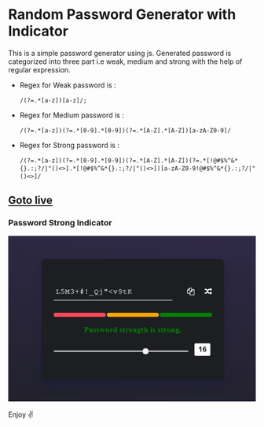 # Random Password Generator with Indicator

This is a simple password generator using js.
Generated password is categorized into three part i.e weak, medium and strong with the help of regular expression.

- Regex for Weak password is : 
    ```
    /(?=.*[a-z])[a-z]/;
    ```
- Regex for Medium password is :
    ```
    /(?=.*[a-z])(?=.*[0-9].*[0-9])(?=.*[A-Z].*[A-Z])[a-zA-Z0-9]/
    ```
- Regex for Strong password is :
    ```
    /(?=.*[a-z])(?=.*[0-9].*[0-9])(?=.*[A-Z].*[A-Z])(?=.*[!@#$%^&*{}.:;?/|"()<>].*[!@#$%^&*{}.:;?/|"()<>])[a-zA-Z0-9!@#$%^&*{}.:;?/|"()<>]/
    ```  

## [Goto live](https://shankarlmc.github.io/password-generator-js/ "Generate Password" )

### Password Strong Indicator

![Output](./strong-password-generator.png)

Enjoy ✌
